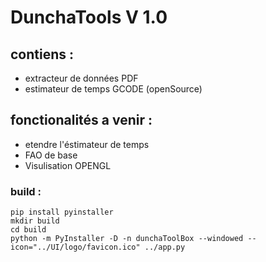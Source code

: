 # DunchaTools V 1.0

## contiens :

- extracteur de données PDF
- estimateur de temps GCODE (openSource)

## fonctionalités a venir :

- etendre l'éstimateur de temps
- FAO de base
- Visulisation OPENGL

### build :

```
pip install pyinstaller
mkdir build
cd build
python -m PyInstaller -D -n dunchaToolBox --windowed --icon="../UI/logo/favicon.ico" ../app.py
```
